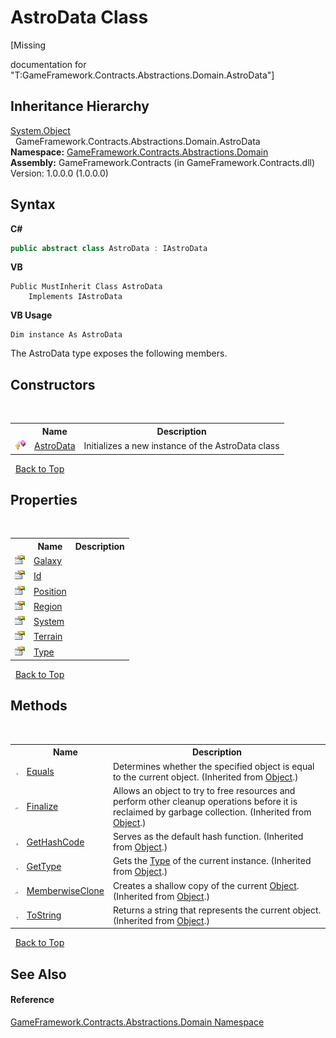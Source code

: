# AstroData Class
 

\[Missing <summary> documentation for "T:GameFramework.Contracts.Abstractions.Domain.AstroData"\]


## Inheritance Hierarchy
<a href="http://msdn2.microsoft.com/en-us/library/e5kfa45b" target="_blank">System.Object</a><br />&nbsp;&nbsp;GameFramework.Contracts.Abstractions.Domain.AstroData<br />
**Namespace:**&nbsp;<a href="cbea2cac-4b61-7f85-9e15-c3347ab319fc">GameFramework.Contracts.Abstractions.Domain</a><br />**Assembly:**&nbsp;GameFramework.Contracts (in GameFramework.Contracts.dll) Version: 1.0.0.0 (1.0.0.0)

## Syntax

**C#**<br />
``` C#
public abstract class AstroData : IAstroData
```

**VB**<br />
``` VB
Public MustInherit Class AstroData
	Implements IAstroData
```

**VB Usage**<br />
``` VB Usage
Dim instance As AstroData
```

The AstroData type exposes the following members.


## Constructors
&nbsp;<table><tr><th></th><th>Name</th><th>Description</th></tr><tr><td>![Protected method](media/protmethod.gif "Protected method")</td><td><a href="f61321cf-f6b9-af3f-b29b-d288cdb38fbc">AstroData</a></td><td>
Initializes a new instance of the AstroData class</td></tr></table>&nbsp;
<a href="#astrodata-class">Back to Top</a>

## Properties
&nbsp;<table><tr><th></th><th>Name</th><th>Description</th></tr><tr><td>![Public property](media/pubproperty.gif "Public property")</td><td><a href="5e1feb16-63db-0c11-a4e8-24cffdab5da2">Galaxy</a></td><td /></tr><tr><td>![Public property](media/pubproperty.gif "Public property")</td><td><a href="3530e834-a818-b7de-24a2-3f00ca0c558a">Id</a></td><td /></tr><tr><td>![Public property](media/pubproperty.gif "Public property")</td><td><a href="7cfc4ff9-eb1f-b78e-14d6-ceba4298537b">Position</a></td><td /></tr><tr><td>![Public property](media/pubproperty.gif "Public property")</td><td><a href="6300e404-d0b2-5dd7-8233-8bb6103ca9e6">Region</a></td><td /></tr><tr><td>![Public property](media/pubproperty.gif "Public property")</td><td><a href="9223f75c-6ab1-fd71-cac7-d2c5b648056c">System</a></td><td /></tr><tr><td>![Public property](media/pubproperty.gif "Public property")</td><td><a href="3dd64302-6408-a9b2-0cf5-ab568e385163">Terrain</a></td><td /></tr><tr><td>![Public property](media/pubproperty.gif "Public property")</td><td><a href="8145c075-0f11-6217-f977-1cfc7c0f3202">Type</a></td><td /></tr></table>&nbsp;
<a href="#astrodata-class">Back to Top</a>

## Methods
&nbsp;<table><tr><th></th><th>Name</th><th>Description</th></tr><tr><td>![Public method](media/pubmethod.gif "Public method")</td><td><a href="http://msdn2.microsoft.com/en-us/library/bsc2ak47" target="_blank">Equals</a></td><td>
Determines whether the specified object is equal to the current object.
 (Inherited from <a href="http://msdn2.microsoft.com/en-us/library/e5kfa45b" target="_blank">Object</a>.)</td></tr><tr><td>![Protected method](media/protmethod.gif "Protected method")</td><td><a href="http://msdn2.microsoft.com/en-us/library/4k87zsw7" target="_blank">Finalize</a></td><td>
Allows an object to try to free resources and perform other cleanup operations before it is reclaimed by garbage collection.
 (Inherited from <a href="http://msdn2.microsoft.com/en-us/library/e5kfa45b" target="_blank">Object</a>.)</td></tr><tr><td>![Public method](media/pubmethod.gif "Public method")</td><td><a href="http://msdn2.microsoft.com/en-us/library/zdee4b3y" target="_blank">GetHashCode</a></td><td>
Serves as the default hash function.
 (Inherited from <a href="http://msdn2.microsoft.com/en-us/library/e5kfa45b" target="_blank">Object</a>.)</td></tr><tr><td>![Public method](media/pubmethod.gif "Public method")</td><td><a href="http://msdn2.microsoft.com/en-us/library/dfwy45w9" target="_blank">GetType</a></td><td>
Gets the <a href="http://msdn2.microsoft.com/en-us/library/42892f65" target="_blank">Type</a> of the current instance.
 (Inherited from <a href="http://msdn2.microsoft.com/en-us/library/e5kfa45b" target="_blank">Object</a>.)</td></tr><tr><td>![Protected method](media/protmethod.gif "Protected method")</td><td><a href="http://msdn2.microsoft.com/en-us/library/57ctke0a" target="_blank">MemberwiseClone</a></td><td>
Creates a shallow copy of the current <a href="http://msdn2.microsoft.com/en-us/library/e5kfa45b" target="_blank">Object</a>.
 (Inherited from <a href="http://msdn2.microsoft.com/en-us/library/e5kfa45b" target="_blank">Object</a>.)</td></tr><tr><td>![Public method](media/pubmethod.gif "Public method")</td><td><a href="http://msdn2.microsoft.com/en-us/library/7bxwbwt2" target="_blank">ToString</a></td><td>
Returns a string that represents the current object.
 (Inherited from <a href="http://msdn2.microsoft.com/en-us/library/e5kfa45b" target="_blank">Object</a>.)</td></tr></table>&nbsp;
<a href="#astrodata-class">Back to Top</a>

## See Also


#### Reference
<a href="cbea2cac-4b61-7f85-9e15-c3347ab319fc">GameFramework.Contracts.Abstractions.Domain Namespace</a><br />